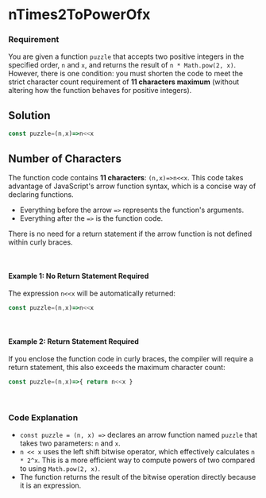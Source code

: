# nTimes2ToPowerOfx

### Requirement

You are given a function `puzzle` that accepts two positive integers in the specified order, `n` and `x`, and returns the result of `n * Math.pow(2, x)`. However, there is one condition: you must shorten the code to meet the strict character count requirement of **11 characters maximum** (without altering how the function behaves for positive integers).

## Solution

```javascript
const puzzle=(n,x)=>n<<x
```

## Number of Characters

The function code contains **11 characters**: `(n,x)=>n<<x`. This code takes advantage of JavaScript's arrow function syntax, which is a concise way of declaring functions. 

- Everything before the arrow `=>` represents the function's arguments.
- Everything after the `=>` is the function code.

There is no need for a return statement if the arrow function is not defined within curly braces.

<br>

#### Example 1: No Return Statement Required

The expression `n<<x` will be automatically returned:

```javascript
const puzzle=(n,x)=>n<<x
```
<br>

#### Example 2: Return Statement Required

If you enclose the function code in curly braces, the compiler will require a return statement, this also exceeds the maximum character count:

```javascript
const puzzle=(n,x)=>{ return n<<x }
```

<br>

### Code Explanation

- `const puzzle = (n, x) =>` declares an arrow function named `puzzle` that takes two parameters: `n` and `x`.
- `n << x` uses the left shift bitwise operator, which effectively calculates `n * 2^x`. This is a more efficient way to compute powers of two compared to using `Math.pow(2, x)`.
- The function returns the result of the bitwise operation directly because it is an expression.

<br>